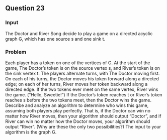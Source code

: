 ## Question 23

### Input

The Doctor and River Song decide to play a game on a directed acyclic graph G, which has one source s and one sink t.

### Problem

Each player has a token on one of the vertices of G. At the start of the game, The Doctor’s token is on the source vertex s, and River’s token is on the sink vertex t. The players alternate turns, with The Doctor moving first. On each of his turns, the Doctor moves his token forward along a directed edge; on each of her turns, River moves her token backward along a directed edge.
If the two tokens ever meet on the same vertex, River wins the game. (“Hello, Sweetie!”) If the Doctor’s token reaches t or River’s token reaches s before the two tokens meet, then the Doctor wins the game.
Describe and analyze an algorithm to determine who wins this game, assuming both players play perfectly. That is, if the Doctor can win no matter how River moves, then your algorithm should output “Doctor”, and if River can win no matter how the Doctor moves, your algorithm should output “River”. (Why are these the only two possibilities?) The input to your algorithm is the graph G.
